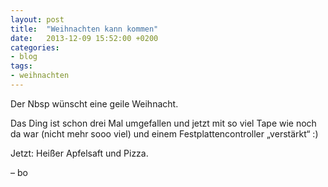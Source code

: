 ```yaml
---
layout: post
title:  "Weihnachten kann kommen"
date:   2013-12-09 15:52:00 +0200
categories:
- blog
tags:
- weihnachten
---
```

Der Nbsp wünscht eine geile Weihnacht.

Das Ding ist schon drei Mal umgefallen und jetzt mit so viel Tape wie noch da war (nicht mehr sooo viel) und einem Festplattencontroller „verstärkt“ :)

Jetzt: Heißer Apfelsaft und Pizza.

– bo
